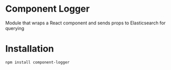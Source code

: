 # Component Logger
Module that wraps a React component and sends props to Elasticsearch for querying

# Installation
`npm install component-logger`
